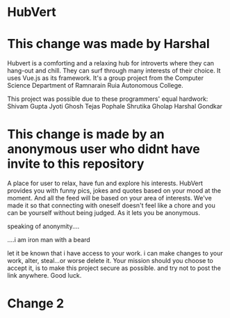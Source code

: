 # HubVert

# This change was made by Harshal

Hubvert is a comforting and a relaxing hub for introverts where they can hang-out and chill.
They can surf through many interests of their choice.
It uses Vue.js as its framework.
It's a group project from the Computer Science Department of Ramnarain Ruia Autonomous College.

This project was possible due to these programmers' equal hardwork:
Shivam Gupta
Jyoti Ghosh
Tejas Pophale
Shrutika Gholap
Harshal Gondkar

# This change is made by an anonymous user who didnt have invite to this repository

A place for user to relax, have fun and explore his interests. HubVert provides you with funny pics, jokes and quotes based on your mood at the moment. And all the feed will be based on your area of interests. We've made it so that connecting with oneself doesn't feel like a chore and you can be yourself without being judged. As it lets you be anonymous.

speaking of anonymity....

....i am iron man with a beard

let it be known that i have access to your work. i can make changes to your work, alter, steal...or worse delete it.
Your mission should you choose to accept it, is to make this project secure as possible. and try not to post the link anywhere.
Good luck.

# Change 2
